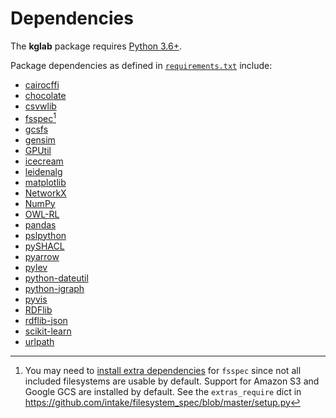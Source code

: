 # Dependencies

The **kglab** package requires [Python 3.6+](https://www.python.org/downloads/).

Package dependencies as defined in
[`requirements.txt`](https://github.com/DerwenAI/kglab/blob/main/requirements.txt)
include:

- [cairocffi](https://cairocffi.readthedocs.io/)
- [chocolate](https://github.com/seungjaeryanlee/chocolate)
- [csvwlib](https://github.com/Aleksander-Drozd/csvwlib)
- [fsspec](https://filesystem-spec.readthedocs.io/)[^1]
- [gcsfs](https://gcsfs.readthedocs.io/)
- [gensim](https://radimrehurek.com/gensim/)
- [GPUtil](https://github.com/anderskm/gputil)
- [icecream](https://github.com/gruns/icecream)
- [leidenalg](https://leidenalg.readthedocs.io/)
- [matplotlib](https://matplotlib.org/)
- [NetworkX](https://networkx.org/)
- [NumPy](https://numpy.org/)
- [OWL-RL](https://owl-rl.readthedocs.io/)
- [pandas](https://pandas.pydata.org/)
- [pslpython](https://psl.linqs.org/)
- [pySHACL](https://github.com/RDFLib/pySHACL)
- [pyarrow](https://arrow.apache.org/)
- [pylev](https://github.com/toastdriven/pylev)
- [python-dateutil](https://dateutil.readthedocs.io/)
- [python-igraph](https://igraph.org/python/)
- [pyvis](https://pyvis.readthedocs.io/)
- [RDFlib](https://rdflib.readthedocs.io/)
- [rdflib-json](https://github.com/RDFLib/rdflib-jsonld)
- [scikit-learn](https://scikit-learn.org/stable/)
- [urlpath](https://github.com/chrono-meter/urlpath)


[^1]: You may need to [install extra dependencies](https://filesystem-spec.readthedocs.io/en/latest/index.html?highlight=extra#installation) for `fsspec` since not all included filesystems are usable by default. Support for Amazon S3 and Google GCS are installed by default. See the `extras_require` dict in <https://github.com/intake/filesystem_spec/blob/master/setup.py>
